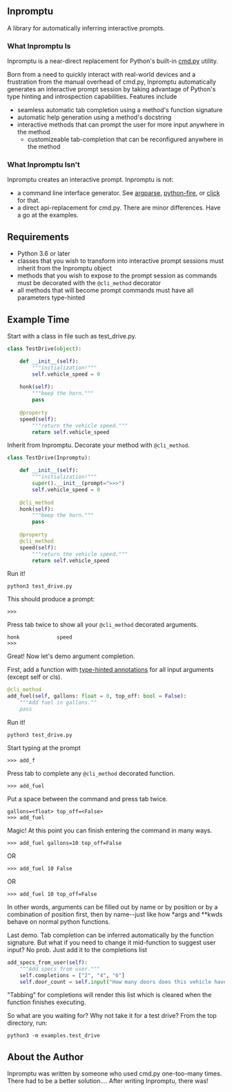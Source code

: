 ## Inpromptu
A library for automatically inferring interactive prompts.


### What Inpromptu Is
Inpromptu is a near-direct replacement for Python's built-in [cmd.py](https://docs.python.org/3/library/cmd.html) utility.

Born from a need to quickly interact with real-world devices and a frustration from the manual overhead of cmd.py, Inpromptu automatically generates an interactive prompt session by taking advantage of Python's type hinting and introspection capabilities. Features include

* seamless automatic tab completion using a method's function signature
* automatic help generation using a method's docstring
* interactive methods that can prompt the user for more input anywhere in the method
  * customizeable tab-completion that can be reconfigured anywhere in the method

### What Inpromptu Isn't
Inpromptu creates an interactive prompt. Inpromptu is not:
* a command line interface generator. See [argparse](https://docs.python.org/3/library/argparse.html), [python-fire](https://github.com/google/python-fire), or [click](https://click.palletsprojects.com/en/7.x/) for that.
* a direct api-replacement for cmd.py. There are minor differences. Have a go at the examples.

## Requirements
* Python 3.6 or later
* classes that you wish to transform into interactive prompt sessions must inherit from the Inpromptu object
* methods that you wish to expose to the prompt session as commands must be decorated with the ```@cli_method``` decorator
* all methods that will become prompt commands must have all parameters type-hinted

## Example Time

Start with a class in file such as test_drive.py.
```python
class TestDrive(object):

    def __init__(self):
        """initialization!"""
        self.vehicle_speed = 0
    
    honk(self):
        """beep the horn."""
        pass
    
    @property
    speed(self):
        """return the vehicle speed."""
        return self.vehicle_speed
```

Inherit from Inpromptu. Decorate your method with `@cli_method`.
```python
class TestDrive(Inpromptu):

    def __init__(self):
        """initialization!"""
        super().__init__(prompt=">>>")
        self.vehicle_speed = 0
    
    @cli_method
    honk(self):
        """beep the horn."""
        pass
    
    @property
    @cli_method
    speed(self):
        """return the vehicle speed."""
        return self.vehicle_speed
```

Run it!
```
python3 test_drive.py
```
This should produce a prompt:
```
>>>
```
Press tab twice to show all your `@cli_method` decorated arguments.
```
honk            speed
>>>
```

Great! Now let's demo argument completion.

First, add a function with [type-hinted annotations](https://mypy.readthedocs.io/en/stable/cheat_sheet_py3.html#functions) for all input arguments (except self or cls).
```python
@cli_method
add_fuel(self, gallons: float = 0, top_off: bool = False):
    """Add fuel in gallons.""
    pass
```
Run it!
```
python3 test_drive.py
```
Start typing at the prompt
```
>>> add_f
```
Press tab to complete any `@cli_method` decorated function.
```
>>> add_fuel
```
Put a space between the command and press tab twice.
```
gallons=<float> top_off=<False>
>>> add_fuel 
```
Magic! At this point you can finish entering the command in many ways.
```
>>> add_fuel gallons=10 top_off=False
```
OR
```
>>> add_fuel 10 False
```
OR
```
>>> add_fuel 10 top_off=False
```
In other words, arguments can be filled out by name or by position or by a combination of position first, then by name--just like how *args and **kwds behave on normal python functions.

Last demo. Tab completion can be inferred automatically by the function signature. But what if you need to change it mid-function to suggest user input? No prob. Just add it to the completions list

```python
add_specs_from_user(self):
    """Add specs from user."""
    self.completions = ["2", "4", "6"]
    self.door_count = self.input("How many doors does this vehicle have?")
```
"Tabbing" for completions will render this list which is cleared when the function finishes executing.


So what are you waiting for? Why not take it for a test drive? From the top directory, run:

```
python3 -m examples.test_drive
```


## About the Author
Inpromptu was written by someone who used cmd.py one-too-many times. There had to be a better solution.... After writing Inpromptu, there was!
